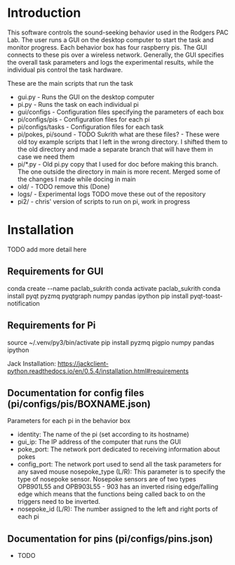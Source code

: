 # Introduction
This software controls the sound-seeking behavior used in the Rodgers PAC Lab. The user runs a GUI on the desktop computer to start the task and monitor progress. Each behavior box has four raspberry pis. The GUI connects to these pis over a wireless network. Generally, the GUI specifies the overall task parameters and logs the experimental results, while the individual pis control the task hardware.

These are the main scripts that run the task
* gui.py - Runs the GUI on the desktop computer
* pi.py - Runs the task on each individual pi
* gui/configs - Configuration files specifying the parameters of each box
* pi/configs/pis - Configuration files for each pi
* pi/configs/tasks - Configuration files for each task
* pi/pokes, pi/sound - TODO Sukrith what are these files? - These were old toy example scripts that I left in the wrong directory. I shifted them to the old directory and made a separate branch that will have them in case we need them
* pi/*.py - Old pi.py copy that I used for doc before making this branch. The one outside the directory in main is more recent. Merged some of the changes I made while docing in main 
* old/ - TODO remove this (Done)
* logs/ - Experimental logs TODO move these out of the repository
* pi2/ - chris' version of scripts to run on pi, work in progress

# Installation
TODO add more detail here

## Requirements for GUI
conda create --name paclab_sukrith
conda activate paclab_sukrith
conda install pyqt pyzmq pyqtgraph numpy pandas ipython
pip install pyqt-toast-notification

## Requirements for Pi
source ~/.venv/py3/bin/activate
pip install pyzmq pigpio numpy pandas ipython

Jack Installation: https://jackclient-python.readthedocs.io/en/0.5.4/installation.html#requirements

## Documentation for config files (pi/configs/pis/BOXNAME.json)
Parameters for each pi in the behavior box
* identity: The name of the pi (set according to its hostname)
* gui_ip: The IP address of the computer that runs the GUI 
* poke_port: The network port dedicated to receiving information about pokes
* config_port: The network port used to send all the task parameters for any saved mouse
  nosepoke_type (L/R): This parameter is to specify the type of nosepoke sensor. 
  Nosepoke sensors are of two types OPB901L55 and OPB903L55 - 903 has an 
  inverted rising edge/falling edge which means that the functions being 
  called back to on the triggers need to be inverted.
* nosepoke_id (L/R): The number assigned to the left and right ports of each pi 

## Documentation for pins (pi/configs/pins.json)
* TODO